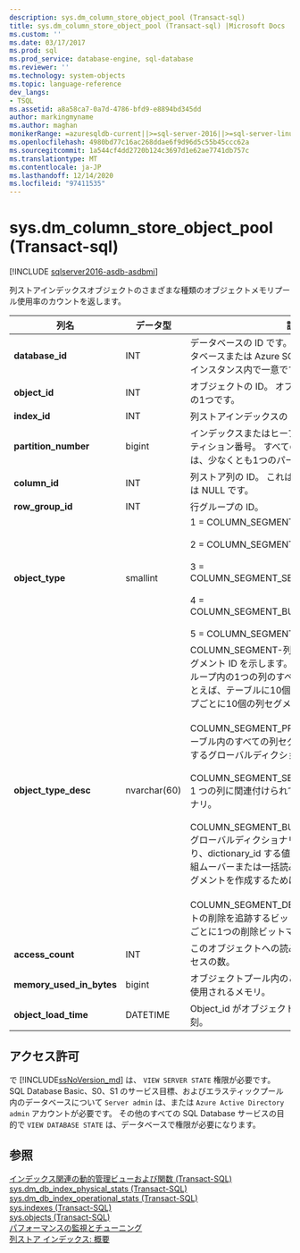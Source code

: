 ```yaml
---
description: sys.dm_column_store_object_pool (Transact-sql)
title: sys.dm_column_store_object_pool (Transact-sql) |Microsoft Docs
ms.custom: ''
ms.date: 03/17/2017
ms.prod: sql
ms.prod_service: database-engine, sql-database
ms.reviewer: ''
ms.technology: system-objects
ms.topic: language-reference
dev_langs:
- TSQL
ms.assetid: a8a58ca7-0a7d-4786-bfd9-e8894bd345dd
author: markingmyname
ms.author: maghan
monikerRange: =azuresqldb-current||>=sql-server-2016||>=sql-server-linux-2017||=azuresqldb-mi-current
ms.openlocfilehash: 4980bd77c16ac268ddae6f9d96d5c55b45ccc62a
ms.sourcegitcommit: 1a544cf4dd2720b124c3697d1e62ae7741db757c
ms.translationtype: MT
ms.contentlocale: ja-JP
ms.lasthandoff: 12/14/2020
ms.locfileid: "97411535"
---
```

# <a name="sysdm_column_store_object_pool-transact-sql"></a>sys.dm_column_store_object_pool (Transact-sql)

[!INCLUDE [sqlserver2016-asdb-asdbmi](../../includes/applies-to-version/sqlserver2016-asdb-asdbmi.md)]

 列ストアインデックスオブジェクトのさまざまな種類のオブジェクトメモリプール使用率のカウントを返します。  
  
|列名|データ型|説明|  
|-----------------|---------------|-----------------|  
|**database_id**|INT|データベースの ID です。 これは、SQL Server データベースまたは Azure SQL データベースサーバーのインスタンス内で一意です。 |  
|**object_id**|INT|オブジェクトの ID。 オブジェクトは object_types の1つです。 | 
|**index_id**|INT|列ストアインデックスの ID。|  
|**partition_number**|bigint|インデックスまたはヒープ内の、1 から始まるパーティション番号。 すべてのテーブルまたはビューには、少なくとも1つのパーティションがあります。| 
|**column_id**|INT|列ストア列の ID。 これは DELETE_BITMAP の場合は NULL です。| 
|**row_group_id**|INT|行グループの ID。|
|**object_type**|smallint|1 = COLUMN_SEGMENT<br /><br /> 2 = COLUMN_SEGMENT_PRIMARY_DICTIONARY<br /><br /> 3 = COLUMN_SEGMENT_SECONDARY_DICTIONARY<br /><br /> 4 = COLUMN_SEGMENT_BULKINSERT_DICTIONARY<br /><br /> 5 = COLUMN_SEGMENT_DELETE_BITMAP|  
|**object_type_desc**|nvarchar(60)|COLUMN_SEGMENT-列セグメント。 `object_id` セグメント ID を示します。 セグメントは、1つの行グループ内の1つの列のすべての値を格納します。 たとえば、テーブルに10個の列がある場合、行グループごとに10個の列セグメントがあります。 <br /><br /> COLUMN_SEGMENT_PRIMARY_DICTIONARY-テーブル内のすべての列セグメントの参照情報を格納するグローバルディクショナリ。<br /><br /> COLUMN_SEGMENT_SECONDARY_DICTIONARY-1 つの列に関連付けられているローカルディクショナリ。<br /><br /> COLUMN_SEGMENT_BULKINSERT_DICTIONARY-グローバルディクショナリの別の表現。 これにより、dictionary_id する値の逆参照が提供されます。 組ムーバーまたは一括読み込みの一部として圧縮セグメントを作成するために使用されます。<br /><br /> COLUMN_SEGMENT_DELETE_BITMAP-セグメントの削除を追跡するビットマップ。 パーティションごとに1つの削除ビットマップがあります。|  
|**access_count**|INT|このオブジェクトへの読み取りまたは書き込みアクセスの数。|  
|**memory_used_in_bytes**|bigint|オブジェクトプール内のこのオブジェクトによって使用されるメモリ。|  
|**object_load_time**|DATETIME|Object_id がオブジェクトプールに取り込まれた時刻。|  
  
## <a name="permissions"></a>アクセス許可  

で [!INCLUDE[ssNoVersion_md](../../includes/ssnoversion-md.md)] は、 `VIEW SERVER STATE` 権限が必要です。   
SQL Database Basic、S0、S1 のサービス目標、およびエラスティックプール内のデータベースについて `Server admin` は、または `Azure Active Directory admin` アカウントが必要です。 その他のすべての SQL Database サービスの目的で `VIEW DATABASE STATE` は、データベースで権限が必要になります。   
 
## <a name="see-also"></a>参照  
  
 [インデックス関連の動的管理ビューおよび関数 &#40;Transact-SQL&#41;](../../relational-databases/system-dynamic-management-views/index-related-dynamic-management-views-and-functions-transact-sql.md)   
 [sys.dm_db_index_physical_stats &#40;Transact-SQL&#41;](../../relational-databases/system-dynamic-management-views/sys-dm-db-index-physical-stats-transact-sql.md)   
 [sys.dm_db_index_operational_stats &#40;Transact-SQL&#41;](../../relational-databases/system-dynamic-management-views/sys-dm-db-index-operational-stats-transact-sql.md)   
 [sys.indexes &#40;Transact-SQL&#41;](../../relational-databases/system-catalog-views/sys-indexes-transact-sql.md)   
 [sys.objects &#40;Transact-SQL&#41;](../../relational-databases/system-catalog-views/sys-objects-transact-sql.md)   
 [パフォーマンスの監視とチューニング](../../relational-databases/performance/monitor-and-tune-for-performance.md)  
 [列ストア インデックス: 概要](../../relational-databases/indexes/columnstore-indexes-overview.md) 
  
